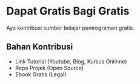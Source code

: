 # Dapat Gratis Bagi Gratis
Ayo kontribusi sumber belajar pemrograman gratis.

## Bahan Kontribusi
- Link Tutorial (Youtube, Blog, Kursus Onlinne)
- Repo Projek (Open Source)
- Ebook Gratis (Legal)
